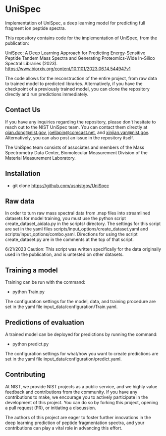 # UniSpec
Implementation of UniSpec, a deep learning model for predicting full fragment ion peptide spectra.

This repository contains code for the implementation of UniSpec, from the publication:

UniSpec: A Deep Learning Approach for Predicting Energy-Sensitive Peptide Tandem Mass Spectra and Generating 
Proteomics-Wide In-Silico Spectral Libraries (2023).
https://www.biorxiv.org/content/10.1101/2023.06.14.544947v1

The code allows for the reconstruction of the entire project, from raw data to trained model to predicted libraries. 
Alternatively, if you have the checkpoint of a previously trained model, you can clone the repository directly
and run predictions immediately.

## Contact Us ##

If you have any inquiries regarding the repository, please don't hesitate to reach out to the NIST UniSpec team. You can contact them directly at qian.dong@nist.gov, joellapin@comcast.net, and xinjian.yan@nist.gov. Alternatively, you can also post an issue in the repository itself.

The UniSpec team consists of associates and members of the Mass Spectrometry Data Center, Biomolecular Measurement Division of the Material Measurement Laboratory.

Installation
-
- git clone https://github.com/usnistgov/UniSpec

Raw data
--------
In order to turn raw mass spectral data from .msp files into streamlined datasets for model training, you must use
the python script create_dataset_aidata.py in the scripts/ directory. The settings for this script are set in the
yaml files scripts/input_options/create_dataset.yaml and scripts/input_options/combo.yaml. Directions for using
the script create_dataset.py are in the comments at the top of that script.

6/21/2023
Caution: This script was written specifically for the data originally used in the publication, and is untested on 
other datasets.

Training a model
----------------
Training can be run with the command: 

- python Train.py 

The configuration settings for the model, data, and training procedure are set in the yaml file 
input_data/configuration/Train.yaml.

Predictions of evaluation
-------------------------
A trained model can be deployed for predictions by running the command:

- python predict.py

The configuration settings for what/how you want to create predictions are set in the yaml file 
input_data/configuration/predict.yaml.

Contributing
------------

At NIST, we provide NIST projects as a public service, and we highly value feedback and contributions from the community. If you have any contributions to make, we encourage you to actively participate in the development of this project. You can do so by forking this project, opening a pull request (PR), or initiating a discussion.

The authors of this project are eager to foster further innovations in the deep learning prediction of peptide fragmentation spectra, and your contributions can play a vital role in advancing this effort.

